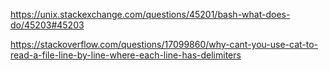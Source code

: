 
https://unix.stackexchange.com/questions/45201/bash-what-does-do/45203#45203

https://stackoverflow.com/questions/17099860/why-cant-you-use-cat-to-read-a-file-line-by-line-where-each-line-has-delimiters
